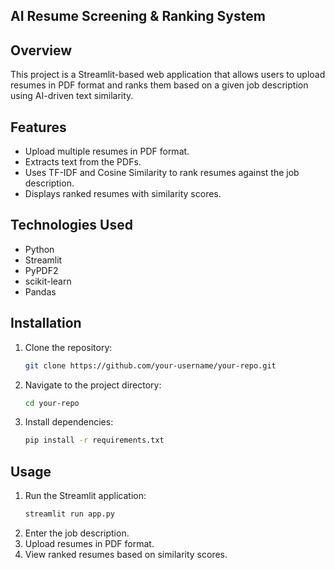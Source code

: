 ## AI Resume Screening & Ranking System

## Overview
This project is a Streamlit-based web application that allows users to upload resumes in PDF format and ranks them based on a given job description using AI-driven text similarity.

## Features
- Upload multiple resumes in PDF format.
- Extracts text from the PDFs.
- Uses TF-IDF and Cosine Similarity to rank resumes against the job description.
- Displays ranked resumes with similarity scores.

## Technologies Used
- Python
- Streamlit
- PyPDF2
- scikit-learn
- Pandas

## Installation
1. Clone the repository:
   ```sh
   git clone https://github.com/your-username/your-repo.git
   ```
2. Navigate to the project directory:
   ```sh
   cd your-repo
   ```
3. Install dependencies:
   ```sh
   pip install -r requirements.txt
   ```

## Usage
1. Run the Streamlit application:
   ```sh
   streamlit run app.py
   ```
2. Enter the job description.
3. Upload resumes in PDF format.
4. View ranked resumes based on similarity scores.
